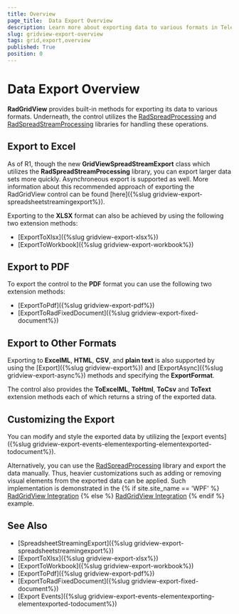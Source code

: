 ```yaml
---
title: Overview
page_title:  Data Export Overview
description: Learn more about exporting data to various formats in Telerik's {{ site.framework_name }} DataGrid by utilizing the RadSpreadProcessing and RadSpreadStreamProcessing libraries.
slug: gridview-export-overview
tags: grid,export,overview
published: True
position: 0
---
```


# Data Export Overview

__RadGridView__ provides built-in methods for exporting its data to various formats. Underneath, the control utilizes the [RadSpreadProcessing](https://docs.telerik.com/devtools/document-processing/libraries/radspreadprocessing/overview) and [RadSpreadStreamProcessing](https://docs.telerik.com/devtools/document-processing/libraries/radspreadstreamprocessing/overview) libraries for handling these operations. 

## Export to Excel

As of R1, though the new **GridViewSpreadStreamExport** class which utilizes the **RadSpreadStreamProcessing** library, you can export larger data sets more quickly. Asynchroneous export is supported as well. More information about this recommended approach of exporting the RadGridView control can be found [here]({%slug gridview-export-spreadsheetstreamingexport%}).

Exporting to the __XLSX__  format can also be achieved by using the following two extension methods:

- [ExportToXlsx]({%slug gridview-export-xlsx%})
- [ExportToWorkbook]({%slug gridview-export-workbook%})

## Export to PDF

To export the control to the __PDF__  format you can use the following two extension methods:

- [ExportToPdf]({%slug gridview-export-pdf%})
- [ExportToRadFixedDocument]({%slug gridview-export-fixed-document%})

## Export to Other Formats

Exporting to **ExcelML**, **HTML**, **CSV**, and **plain text** is also supported by using the [Export]({%slug gridview-export%}) and [ExportAsync]({%slug gridview-export-async%}) methods and specifying the **ExportFormat**.

The control also provides the **ToExcelML**, **ToHtml**, **ToCsv** and **ToText** extension methods each of which returns a string of the exported data.

## Customizing the Export

You can modify and style the exported data by utilizing the [export events]({%slug gridview-export-events-elementexporting-elementexported-todocument%}).

Alternatively, you can use the [RadSpreadProcessing](https://docs.telerik.com/devtools/document-processing/libraries/radspreadprocessing/overview) library and export the data manually. Thus, heavier customizations such as adding or removing visual elements from the exported data can be applied. Such implementation is demonstrated in the {% if site.site_name == 'WPF' %} [RadGridView Integration](https://demos.telerik.com/wpf/) {% else %} [RadGridView Integration](https://demos.telerik.com/silverlight/#SpreadProcessing/RadGridViewIntegration) {% endif %} example.

## See Also

* [SpreadsheetStreamingExport]({%slug gridview-export-spreadsheetstreamingexport%})
* [ExportToXlsx]({%slug gridview-export-xlsx%})
* [ExportToWorkbook]({%slug gridview-export-workbook%})
* [ExportToPdf]({%slug gridview-export-pdf%})
* [ExportToRadFixedDocument]({%slug gridview-export-fixed-document%})
* [Export Events]({%slug gridview-export-events-elementexporting-elementexported-todocument%})